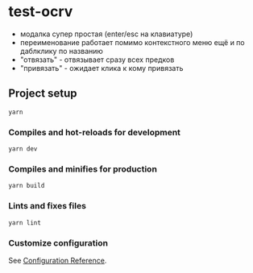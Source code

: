 # test-ocrv

- модалка супер простая (enter/esc на клавиатуре)
- переименование работает помимо контекстного меню ещё и по даблклику по названию
- "отвязать" - отвязывает сразу всех предков
- "привязать" - ожидает клика к кому привязать

## Project setup
```
yarn
```

### Compiles and hot-reloads for development
```
yarn dev
```

### Compiles and minifies for production
```
yarn build
```

### Lints and fixes files
```
yarn lint
```

### Customize configuration
See [Configuration Reference](https://cli.vuejs.org/config/).
